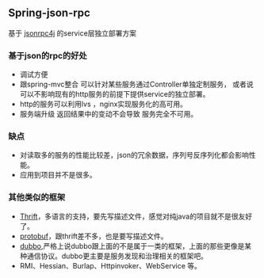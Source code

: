 ## **Spring-json-rpc**
   
  基于 [jsonrpc4j](https://github.com/briandilley/jsonrpc4j#json-rpc-for-java) 的service层独立部署方案

###  基于json的rpc的好处
  
- 调试方便
- 跟spring-mvc整合 可以针对某些服务通过Controller单独定制服务，
  或者说可以不影响现有的http服务的前提下提供service的独立部署。
- http的服务可以利用lvs ，nginx实现服务化的高可用。
- 服务端升级 返回结果中的变动不会导致 服务完全不可用。

### 缺点

- 对读取多的服务的性能比较差，json的冗余数据，序列号反序列化都会影响性能。
- 应用到项目并不是很多。

### 其他类似的框架
- [Thrift](http://thrift.apache.org/)，多语言的支持，要先写描述文件，感觉对纯java的项目就不是很友好了。
- [protobuf](https://github.com/google/protobuf/)，跟thrift差不多，也是要写描述文件。
- [dubbo](https://github.com/alibaba/dubbo),严格上说dubbo跟上面的不是属于一类的框架，上面的那些更像是某种通信协议。dubbo更主要是服务发现和治理相关的框架吧。
- RMI、Hessian、Burlap、Httpinvoker、WebService 等。